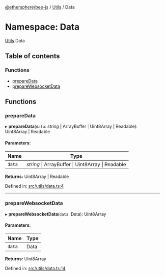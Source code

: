 [@ethersphere/bee-js](../README.md) / [Utils](utils.md) / Data

# Namespace: Data

[Utils](utils.md).Data

## Table of contents

### Functions

- [prepareData](utils.data.md#preparedata)
- [prepareWebsocketData](utils.data.md#preparewebsocketdata)

## Functions

### prepareData

▸ **prepareData**(`data`: *string* \| ArrayBuffer \| Uint8Array \| Readable): Uint8Array \| Readable

#### Parameters:

Name | Type |
------ | ------ |
`data` | *string* \| ArrayBuffer \| Uint8Array \| Readable |

**Returns:** Uint8Array \| Readable

Defined in: [src/utils/data.ts:4](https://github.com/ethersphere/bee-js/blob/313830a/src/utils/data.ts#L4)

___

### prepareWebsocketData

▸ **prepareWebsocketData**(`data`: Data): Uint8Array

#### Parameters:

Name | Type |
------ | ------ |
`data` | Data |

**Returns:** Uint8Array

Defined in: [src/utils/data.ts:14](https://github.com/ethersphere/bee-js/blob/313830a/src/utils/data.ts#L14)
